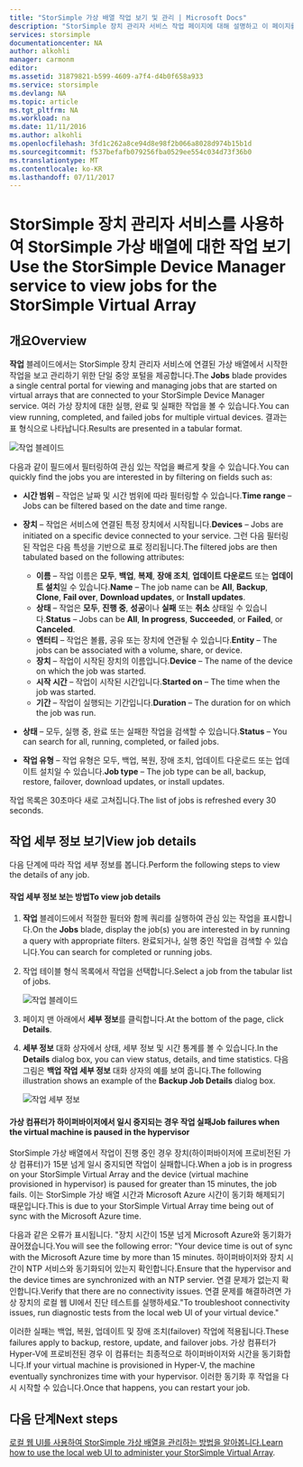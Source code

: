 ```yaml
---
title: "StorSimple 가상 배열 작업 보기 및 관리 | Microsoft Docs"
description: "StorSimple 장치 관리자 서비스 작업 페이지에 대해 설명하고 이 페이지를 사용하여 StorSimple 가상 배열에 대한 최근 및 현재 작업을 추적하는 방법을 설명합니다."
services: storsimple
documentationcenter: NA
author: alkohli
manager: carmonm
editor: 
ms.assetid: 31879821-b599-4609-a7f4-d4b0f658a933
ms.service: storsimple
ms.devlang: NA
ms.topic: article
ms.tgt_pltfrm: NA
ms.workload: na
ms.date: 11/11/2016
ms.author: alkohli
ms.openlocfilehash: 3fd1c262a8ce94d8e98f2b066a8028d974b15b1d
ms.sourcegitcommit: f537befafb079256fba0529ee554c034d73f36b0
ms.translationtype: MT
ms.contentlocale: ko-KR
ms.lasthandoff: 07/11/2017
---
```

# <a name="use-the-storsimple-device-manager-service-to-view-jobs-for-the-storsimple-virtual-array"></a><span data-ttu-id="ff7f6-103">StorSimple 장치 관리자 서비스를 사용하여 StorSimple 가상 배열에 대한 작업 보기</span><span class="sxs-lookup"><span data-stu-id="ff7f6-103">Use the StorSimple Device Manager service to view jobs for the StorSimple Virtual Array</span></span>
## <a name="overview"></a><span data-ttu-id="ff7f6-104">개요</span><span class="sxs-lookup"><span data-stu-id="ff7f6-104">Overview</span></span>
<span data-ttu-id="ff7f6-105">**작업** 블레이드에서는 StorSimple 장치 관리자 서비스에 연결된 가상 배열에서 시작한 작업을 보고 관리하기 위한 단일 중앙 포털을 제공합니다.</span><span class="sxs-lookup"><span data-stu-id="ff7f6-105">The **Jobs** blade provides a single central portal for viewing and managing jobs that are started on virtual arrays that are connected to your StorSimple Device Manager service.</span></span> <span data-ttu-id="ff7f6-106">여러 가상 장치에 대한 실행, 완료 및 실패한 작업을 볼 수 있습니다.</span><span class="sxs-lookup"><span data-stu-id="ff7f6-106">You can view running, completed, and failed jobs for multiple virtual devices.</span></span> <span data-ttu-id="ff7f6-107">결과는 표 형식으로 나타납니다.</span><span class="sxs-lookup"><span data-stu-id="ff7f6-107">Results are presented in a tabular format.</span></span>

![작업 블레이드](./media/storsimple-virtual-array-manage-jobs/ova-jobs-blade.png)

<span data-ttu-id="ff7f6-109">다음과 같이 필드에서 필터링하여 관심 있는 작업을 빠르게 찾을 수 있습니다.</span><span class="sxs-lookup"><span data-stu-id="ff7f6-109">You can quickly find the jobs you are interested in by filtering on fields such as:</span></span>

* <span data-ttu-id="ff7f6-110">**시간 범위** – 작업은 날짜 및 시간 범위에 따라 필터링할 수 있습니다.</span><span class="sxs-lookup"><span data-stu-id="ff7f6-110">**Time range** – Jobs can be filtered based on the date and time range.</span></span>
* <span data-ttu-id="ff7f6-111">**장치** – 작업은 서비스에 연결된 특정 장치에서 시작됩니다.</span><span class="sxs-lookup"><span data-stu-id="ff7f6-111">**Devices** – Jobs are initiated on a specific device connected to your service.</span></span> <span data-ttu-id="ff7f6-112">그런 다음 필터링된 작업은 다음 특성을 기반으로 표로 정리됩니다.</span><span class="sxs-lookup"><span data-stu-id="ff7f6-112">The filtered jobs are then tabulated based on the following attributes:</span></span>
  
  * <span data-ttu-id="ff7f6-113">**이름** – 작업 이름은 **모두**, **백업**, **복제**, **장애 조치**, **업데이트 다운로드** 또는 **업데이트 설치**일 수 있습니다.</span><span class="sxs-lookup"><span data-stu-id="ff7f6-113">**Name** – The job name can be **All**, **Backup**, **Clone**, **Fail over**, **Download updates**, or **Install updates**.</span></span>
  * <span data-ttu-id="ff7f6-114">**상태** – 작업은 **모두**, **진행 중**, **성공**이나 **실패** 또는 **취소** 상태일 수 있습니다.</span><span class="sxs-lookup"><span data-stu-id="ff7f6-114">**Status** – Jobs can be **All**, **In progress**, **Succeeded**, or **Failed**, or **Canceled**.</span></span>
  * <span data-ttu-id="ff7f6-115">**엔터티** – 작업은 볼륨, 공유 또는 장치에 연관될 수 있습니다.</span><span class="sxs-lookup"><span data-stu-id="ff7f6-115">**Entity** – The jobs can be associated with a volume, share, or device.</span></span>
  * <span data-ttu-id="ff7f6-116">**장치** – 작업이 시작된 장치의 이름입니다.</span><span class="sxs-lookup"><span data-stu-id="ff7f6-116">**Device** – The name of the device on which the job was started.</span></span>
  * <span data-ttu-id="ff7f6-117">**시작 시간** – 작업이 시작된 시간입니다.</span><span class="sxs-lookup"><span data-stu-id="ff7f6-117">**Started on** – The time when the job was started.</span></span>
  * <span data-ttu-id="ff7f6-118">**기간** – 작업이 실행되는 기간입니다.</span><span class="sxs-lookup"><span data-stu-id="ff7f6-118">**Duration** – The duration for on which the job was run.</span></span>
* <span data-ttu-id="ff7f6-119">**상태** – 모두, 실행 중, 완료 또는 실패한 작업을 검색할 수 있습니다.</span><span class="sxs-lookup"><span data-stu-id="ff7f6-119">**Status** – You can search for all, running, completed, or failed jobs.</span></span>
* <span data-ttu-id="ff7f6-120">**작업 유형** – 작업 유형은 모두, 백업, 복원, 장애 조치, 업데이트 다운로드 또는 업데이트 설치일 수 있습니다.</span><span class="sxs-lookup"><span data-stu-id="ff7f6-120">**Job type** – The job type can be all, backup, restore, failover, download updates, or install updates.</span></span>

<span data-ttu-id="ff7f6-121">작업 목록은 30초마다 새로 고쳐집니다.</span><span class="sxs-lookup"><span data-stu-id="ff7f6-121">The list of jobs is refreshed every 30 seconds.</span></span>

## <a name="view-job-details"></a><span data-ttu-id="ff7f6-122">작업 세부 정보 보기</span><span class="sxs-lookup"><span data-stu-id="ff7f6-122">View job details</span></span>
<span data-ttu-id="ff7f6-123">다음 단계에 따라 작업 세부 정보를 봅니다.</span><span class="sxs-lookup"><span data-stu-id="ff7f6-123">Perform the following steps to view the details of any job.</span></span>

#### <a name="to-view-job-details"></a><span data-ttu-id="ff7f6-124">작업 세부 정보 보는 방법</span><span class="sxs-lookup"><span data-stu-id="ff7f6-124">To view job details</span></span>
1. <span data-ttu-id="ff7f6-125">**작업** 블레이드에서 적절한 필터와 함께 쿼리를 실행하여 관심 있는 작업을 표시합니다.</span><span class="sxs-lookup"><span data-stu-id="ff7f6-125">On the **Jobs** blade, display the job(s) you are interested in by running a query with appropriate filters.</span></span> <span data-ttu-id="ff7f6-126">완료되거나, 실행 중인 작업을 검색할 수 있습니다.</span><span class="sxs-lookup"><span data-stu-id="ff7f6-126">You can search for completed or running jobs.</span></span>
2. <span data-ttu-id="ff7f6-127">작업 테이블 형식 목록에서 작업을 선택합니다.</span><span class="sxs-lookup"><span data-stu-id="ff7f6-127">Select a job from the tabular list of jobs.</span></span>
   
    ![작업 블레이드](./media/storsimple-virtual-array-manage-jobs/ova-jobs-blade.png)
3. <span data-ttu-id="ff7f6-129">페이지 맨 아래에서 **세부 정보**를 클릭합니다.</span><span class="sxs-lookup"><span data-stu-id="ff7f6-129">At the bottom of the page, click **Details**.</span></span>
4. <span data-ttu-id="ff7f6-130">**세부 정보** 대화 상자에서 상태, 세부 정보 및 시간 통계를 볼 수 있습니다.</span><span class="sxs-lookup"><span data-stu-id="ff7f6-130">In the **Details** dialog box, you can view status, details, and time statistics.</span></span> <span data-ttu-id="ff7f6-131">다음 그림은 **백업 작업 세부 정보** 대화 상자의 예를 보여 줍니다.</span><span class="sxs-lookup"><span data-stu-id="ff7f6-131">The following illustration shows an example of the **Backup Job Details** dialog box.</span></span>
   
    ![작업 세부 정보](./media/storsimple-virtual-array-manage-jobs/ova-jobs-details.png)

#### <a name="job-failures-when-the-virtual-machine-is-paused-in-the-hypervisor"></a><span data-ttu-id="ff7f6-133">가상 컴퓨터가 하이퍼바이저에서 일시 중지되는 경우 작업 실패</span><span class="sxs-lookup"><span data-stu-id="ff7f6-133">Job failures when the virtual machine is paused in the hypervisor</span></span>
<span data-ttu-id="ff7f6-134">StorSimple 가상 배열에서 작업이 진행 중인 경우 장치(하이퍼바이저에 프로비전된 가상 컴퓨터)가 15분 넘게 일시 중지되면 작업이 실패합니다.</span><span class="sxs-lookup"><span data-stu-id="ff7f6-134">When a job is in progress on your StorSimple Virtual Array and the device (virtual machine provisioned in hypervisor) is paused for greater than 15 minutes, the job fails.</span></span> <span data-ttu-id="ff7f6-135">이는 StorSimple 가상 배열 시간과 Microsoft Azure 시간이 동기화 해제되기 때문입니다.</span><span class="sxs-lookup"><span data-stu-id="ff7f6-135">This is due to your StorSimple Virtual Array time being out of sync with the Microsoft Azure time.</span></span> 

<span data-ttu-id="ff7f6-136">다음과 같은 오류가 표시됩니다. "장치 시간이 15분 넘게 Microsoft Azure와 동기화가 끊어졌습니다.</span><span class="sxs-lookup"><span data-stu-id="ff7f6-136">You will see the following error: "Your device time is out of sync with the Microsoft Azure time by more than 15 minutes.</span></span> <span data-ttu-id="ff7f6-137">하이퍼바이저와 장치 시간이 NTP 서비스와 동기화되어 있는지 확인합니다.</span><span class="sxs-lookup"><span data-stu-id="ff7f6-137">Ensure that the hypervisor and the device times are synchronized with an NTP servier.</span></span> <span data-ttu-id="ff7f6-138">연결 문제가 없는지 확인합니다.</span><span class="sxs-lookup"><span data-stu-id="ff7f6-138">Verify that there are no connectivity issues.</span></span> <span data-ttu-id="ff7f6-139">연결 문제를 해결하려면 가상 장치의 로컬 웹 UI에서 진단 테스트를 실행하세요."</span><span class="sxs-lookup"><span data-stu-id="ff7f6-139">To troubleshoot connectivity issues, run diagnostic tests from the local web UI of your virtual device."</span></span>

<span data-ttu-id="ff7f6-140">이러한 실패는 백업, 복원, 업데이트 및 장애 조치(failover) 작업에 적용됩니다.</span><span class="sxs-lookup"><span data-stu-id="ff7f6-140">These failures apply to backup, restore, update, and failover jobs.</span></span> <span data-ttu-id="ff7f6-141">가상 컴퓨터가 Hyper-V에 프로비전된 경우 이 컴퓨터는 최종적으로 하이퍼바이저와 시간을 동기화합니다.</span><span class="sxs-lookup"><span data-stu-id="ff7f6-141">If your virtual machine is provisioned in Hyper-V, the machine eventually synchronizes time with your hypervisor.</span></span> <span data-ttu-id="ff7f6-142">이러한 동기화 후 작업을 다시 시작할 수 있습니다.</span><span class="sxs-lookup"><span data-stu-id="ff7f6-142">Once that happens, you can restart your job.</span></span>

## <a name="next-steps"></a><span data-ttu-id="ff7f6-143">다음 단계</span><span class="sxs-lookup"><span data-stu-id="ff7f6-143">Next steps</span></span>
<span data-ttu-id="ff7f6-144">[로컬 웹 UI를 사용하여 StorSimple 가상 배열을 관리하는 방법을 알아봅니다.](storsimple-ova-web-ui-admin.md)</span><span class="sxs-lookup"><span data-stu-id="ff7f6-144">[Learn how to use the local web UI to administer your StorSimple Virtual Array](storsimple-ova-web-ui-admin.md).</span></span>

